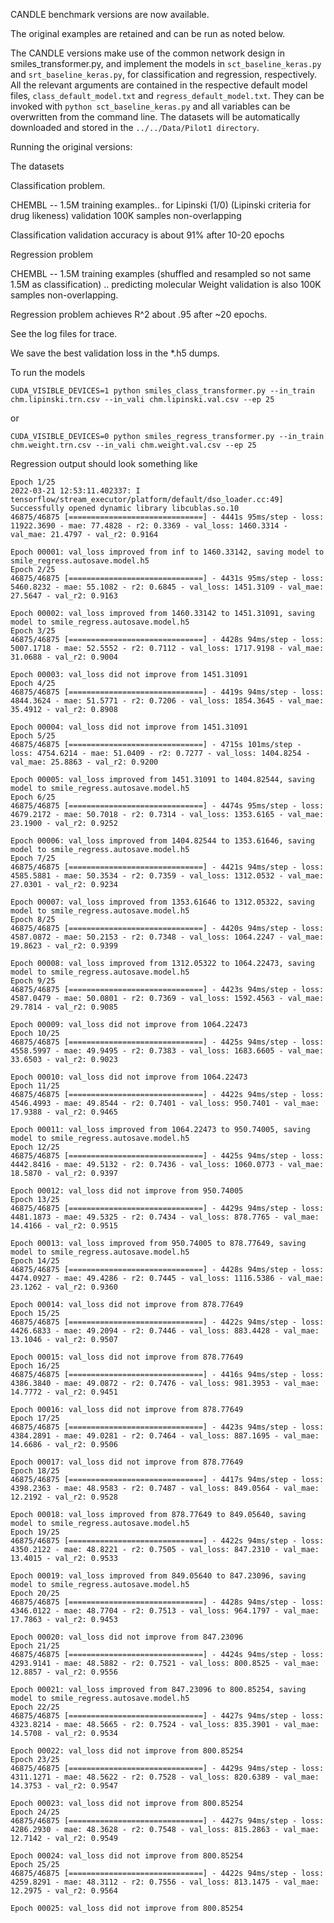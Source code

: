 CANDLE benchmark versions are now available.

The original examples are retained and can be run as noted below. 

The CANDLE versions make use of the common network design in smiles_transformer.py, and implement the 
models in `sct_baseline_keras.py` and `srt_baseline_keras.py`, for classification and regression, respectively. 
All the relevant arguments are contained in the respective default model files, 
`class_default_model.txt` and `regress_default_model.txt`.
They can be invoked with `python sct_baseline_keras.py` and all variables can be overwritten from the command line.
The datasets will be automatically downloaded and stored in the `../../Data/Pilot1 directory`. 

Running the original versions:

The datasets

Classification problem.

CHEMBL -- 1.5M training examples.. for Lipinski (1/0)  (Lipinski criteria for drug likeness)  validation 100K samples non-overlapping

Classification validation accuracy is about 91% after 10-20 epochs

Regression problem

CHEMBL -- 1.5M training examples (shuffled and resampled so not same 1.5M as classification) .. predicting molecular Weight validation
is also 100K samples non-overlapping.

Regression problem achieves R^2 about .95 after ~20 epochs.

See the log files for trace.

We save the best validation loss in the *.h5 dumps.


To run the models

`CUDA_VISIBLE_DEVICES=1 python smiles_class_transformer.py --in_train chm.lipinski.trn.csv --in_vali chm.lipinski.val.csv --ep 25`

or

`CUDA_VISIBLE_DEVICES=0 python smiles_regress_transformer.py --in_train chm.weight.trn.csv --in_vali chm.weight.val.csv --ep 25`



Regression output should look something like

```
Epoch 1/25
2022-03-21 12:53:11.402337: I tensorflow/stream_executor/platform/default/dso_loader.cc:49] Successfully opened dynamic library libcublas.so.10
46875/46875 [==============================] - 4441s 95ms/step - loss: 11922.3690 - mae: 77.4828 - r2: 0.3369 - val_loss: 1460.3314 - val_mae: 21.4797 - val_r2: 0.9164

Epoch 00001: val_loss improved from inf to 1460.33142, saving model to smile_regress.autosave.model.h5
Epoch 2/25
46875/46875 [==============================] - 4431s 95ms/step - loss: 5460.8232 - mae: 55.1082 - r2: 0.6845 - val_loss: 1451.3109 - val_mae: 27.5647 - val_r2: 0.9163

Epoch 00002: val_loss improved from 1460.33142 to 1451.31091, saving model to smile_regress.autosave.model.h5
Epoch 3/25
46875/46875 [==============================] - 4428s 94ms/step - loss: 5007.1718 - mae: 52.5552 - r2: 0.7112 - val_loss: 1717.9198 - val_mae: 31.0688 - val_r2: 0.9004

Epoch 00003: val_loss did not improve from 1451.31091
Epoch 4/25
46875/46875 [==============================] - 4419s 94ms/step - loss: 4844.3624 - mae: 51.5771 - r2: 0.7206 - val_loss: 1854.3645 - val_mae: 35.4912 - val_r2: 0.8908

Epoch 00004: val_loss did not improve from 1451.31091
Epoch 5/25
46875/46875 [==============================] - 4715s 101ms/step - loss: 4754.6214 - mae: 51.0409 - r2: 0.7277 - val_loss: 1404.8254 - val_mae: 25.8863 - val_r2: 0.9200

Epoch 00005: val_loss improved from 1451.31091 to 1404.82544, saving model to smile_regress.autosave.model.h5
Epoch 6/25
46875/46875 [==============================] - 4474s 95ms/step - loss: 4679.2172 - mae: 50.7018 - r2: 0.7314 - val_loss: 1353.6165 - val_mae: 23.1900 - val_r2: 0.9252

Epoch 00006: val_loss improved from 1404.82544 to 1353.61646, saving model to smile_regress.autosave.model.h5
Epoch 7/25
46875/46875 [==============================] - 4421s 94ms/step - loss: 4585.5881 - mae: 50.3534 - r2: 0.7359 - val_loss: 1312.0532 - val_mae: 27.0301 - val_r2: 0.9234

Epoch 00007: val_loss improved from 1353.61646 to 1312.05322, saving model to smile_regress.autosave.model.h5
Epoch 8/25
46875/46875 [==============================] - 4420s 94ms/step - loss: 4587.0872 - mae: 50.2153 - r2: 0.7348 - val_loss: 1064.2247 - val_mae: 19.8623 - val_r2: 0.9399

Epoch 00008: val_loss improved from 1312.05322 to 1064.22473, saving model to smile_regress.autosave.model.h5
Epoch 9/25
46875/46875 [==============================] - 4423s 94ms/step - loss: 4587.0479 - mae: 50.0801 - r2: 0.7369 - val_loss: 1592.4563 - val_mae: 29.7814 - val_r2: 0.9085

Epoch 00009: val_loss did not improve from 1064.22473
Epoch 10/25
46875/46875 [==============================] - 4425s 94ms/step - loss: 4558.5997 - mae: 49.9495 - r2: 0.7383 - val_loss: 1683.6605 - val_mae: 33.6503 - val_r2: 0.9023

Epoch 00010: val_loss did not improve from 1064.22473
Epoch 11/25
46875/46875 [==============================] - 4422s 94ms/step - loss: 4546.4993 - mae: 49.8544 - r2: 0.7401 - val_loss: 950.7401 - val_mae: 17.9388 - val_r2: 0.9465

Epoch 00011: val_loss improved from 1064.22473 to 950.74005, saving model to smile_regress.autosave.model.h5
Epoch 12/25
46875/46875 [==============================] - 4425s 94ms/step - loss: 4442.8416 - mae: 49.5132 - r2: 0.7436 - val_loss: 1060.0773 - val_mae: 18.5870 - val_r2: 0.9397

Epoch 00012: val_loss did not improve from 950.74005
Epoch 13/25
46875/46875 [==============================] - 4429s 94ms/step - loss: 4481.1873 - mae: 49.5325 - r2: 0.7434 - val_loss: 878.7765 - val_mae: 14.4166 - val_r2: 0.9515

Epoch 00013: val_loss improved from 950.74005 to 878.77649, saving model to smile_regress.autosave.model.h5
Epoch 14/25
46875/46875 [==============================] - 4428s 94ms/step - loss: 4474.0927 - mae: 49.4286 - r2: 0.7445 - val_loss: 1116.5386 - val_mae: 23.1262 - val_r2: 0.9360

Epoch 00014: val_loss did not improve from 878.77649
Epoch 15/25
46875/46875 [==============================] - 4422s 94ms/step - loss: 4426.6833 - mae: 49.2094 - r2: 0.7446 - val_loss: 883.4428 - val_mae: 13.1046 - val_r2: 0.9507

Epoch 00015: val_loss did not improve from 878.77649
Epoch 16/25
46875/46875 [==============================] - 4416s 94ms/step - loss: 4386.3840 - mae: 49.0872 - r2: 0.7476 - val_loss: 981.3953 - val_mae: 14.7772 - val_r2: 0.9451

Epoch 00016: val_loss did not improve from 878.77649
Epoch 17/25
46875/46875 [==============================] - 4423s 94ms/step - loss: 4384.2891 - mae: 49.0281 - r2: 0.7464 - val_loss: 887.1695 - val_mae: 14.6686 - val_r2: 0.9506

Epoch 00017: val_loss did not improve from 878.77649
Epoch 18/25
46875/46875 [==============================] - 4417s 94ms/step - loss: 4398.2363 - mae: 48.9583 - r2: 0.7487 - val_loss: 849.0564 - val_mae: 12.2192 - val_r2: 0.9528

Epoch 00018: val_loss improved from 878.77649 to 849.05640, saving model to smile_regress.autosave.model.h5
Epoch 19/25
46875/46875 [==============================] - 4422s 94ms/step - loss: 4350.2122 - mae: 48.8221 - r2: 0.7505 - val_loss: 847.2310 - val_mae: 13.4015 - val_r2: 0.9533

Epoch 00019: val_loss improved from 849.05640 to 847.23096, saving model to smile_regress.autosave.model.h5
Epoch 20/25
46875/46875 [==============================] - 4428s 94ms/step - loss: 4346.0122 - mae: 48.7704 - r2: 0.7513 - val_loss: 964.1797 - val_mae: 17.7863 - val_r2: 0.9453

Epoch 00020: val_loss did not improve from 847.23096
Epoch 21/25
46875/46875 [==============================] - 4424s 94ms/step - loss: 4293.9141 - mae: 48.5882 - r2: 0.7521 - val_loss: 800.8525 - val_mae: 12.8857 - val_r2: 0.9556

Epoch 00021: val_loss improved from 847.23096 to 800.85254, saving model to smile_regress.autosave.model.h5
Epoch 22/25
46875/46875 [==============================] - 4427s 94ms/step - loss: 4323.8214 - mae: 48.5665 - r2: 0.7524 - val_loss: 835.3901 - val_mae: 14.5708 - val_r2: 0.9534

Epoch 00022: val_loss did not improve from 800.85254
Epoch 23/25
46875/46875 [==============================] - 4429s 94ms/step - loss: 4311.1271 - mae: 48.5622 - r2: 0.7528 - val_loss: 820.6389 - val_mae: 14.3753 - val_r2: 0.9547

Epoch 00023: val_loss did not improve from 800.85254
Epoch 24/25
46875/46875 [==============================] - 4427s 94ms/step - loss: 4286.2930 - mae: 48.3628 - r2: 0.7548 - val_loss: 815.2863 - val_mae: 12.7142 - val_r2: 0.9549

Epoch 00024: val_loss did not improve from 800.85254
Epoch 25/25
46875/46875 [==============================] - 4422s 94ms/step - loss: 4259.8291 - mae: 48.3112 - r2: 0.7556 - val_loss: 813.1475 - val_mae: 12.2975 - val_r2: 0.9564

Epoch 00025: val_loss did not improve from 800.85254
```

